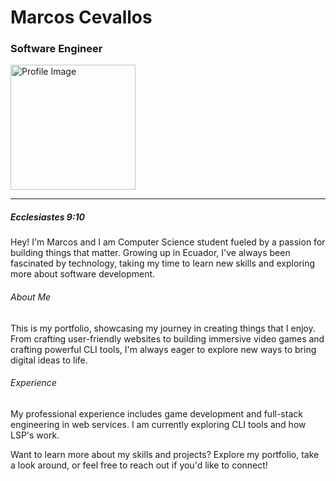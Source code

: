 # Marcos Cevallos

### Software Engineer

<div
  style="margin-left: auto; width: fit-content; display: inline-block;"
  >
<img
    width="200px"
    height="200px"
    src="profile_picture.jpg"
    alt="Profile Image"
  />
</div>

---

##### Ecclesiastes 9:10

Hey! I'm Marcos and I am Computer Science student fueled by a passion for building things that matter. Growing up in Ecuador, I've always been fascinated by technology, taking my time to learn new skills and exploring more about software development.

###### About Me

This is my portfolio, showcasing my journey in creating things that I enjoy. From crafting user-friendly websites to building immersive video games and crafting powerful CLI tools, I'm always eager to explore new ways to bring digital ideas to life.

###### Experience

My professional experience includes game development and full-stack engineering in web services. I am currently exploring CLI tools and how LSP's work.

Want to learn more about my skills and projects? Explore my portfolio, take a look around, or feel free to reach out if you'd like to connect!
